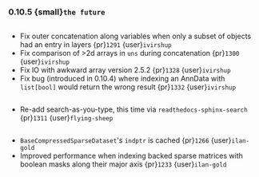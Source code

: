 ### 0.10.5 {small}`the future`

```{rubric} Bugfix
```

* Fix outer concatenation along variables when only a subset of objects had an entry in layers {pr}`1291` {user}`ivirshup`
* Fix comparison of >2d arrays in `uns` during concatenation {pr}`1300` {user}`ivirshup`
* Fix IO with awkward array version 2.5.2 {pr}`1328` {user}`ivirshup`
* Fix bug (introduced in 0.10.4) where indexing an AnnData with `list[bool]` would return the wrong result {pr}`1332` {user}`ivirshup`

```{rubric} Documentation
```
* Re-add search-as-you-type, this time via `readthedocs-sphinx-search` {pr}`1311` {user}`flying-sheep`

```{rubric} Performance
```

* `BaseCompressedSparseDataset`'s `indptr` is cached {pr}`1266` {user}`ilan-gold`
* Improved performance when indexing backed sparse matrices with boolean masks along their major axis {pr}`1233` {user}`ilan-gold`
